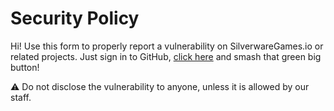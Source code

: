 # Security Policy

Hi! Use this form to properly report a vulnerability on SilverwareGames.io or related projects. Just sign in to GitHub, [click here](https://github.com/mesosoi/silverwaregames-io-issue-tracker/security/advisories) and smash that green big button!

⚠ Do not disclose the vulnerability to anyone, unless it is allowed by our staff.
